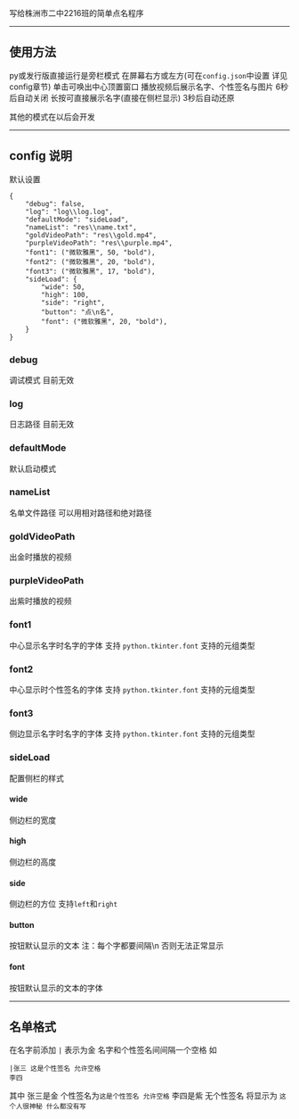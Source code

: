 写给株洲市二中2216班的简单点名程序

---
## 使用方法
py或发行版直接运行是旁栏模式 在屏幕右方或左方(可在`config.json`中设置 详见config章节)
单击可唤出中心顶置窗口 播放视频后展示名字、个性签名与图片 6秒后自动关闭
长按可直接展示名字(直接在侧栏显示) 3秒后自动还原

其他的模式在以后会开发

---
## config 说明
默认设置
```
{  
	"debug": false,  
	"log": "log\\log.log",  
	"defaultMode": "sideLoad",  
	"nameList": "res\\name.txt",  
	"goldVideoPath": "res\\gold.mp4",  
	"purpleVideoPath": "res\\purple.mp4",  
	"font1": ("微软雅黑", 50, "bold"),  
	"font2": ("微软雅黑", 20, "bold"),  
	"font3": ("微软雅黑", 17, "bold"),  
	"sideLoad": {  
		"wide": 50,  
		"high": 100,  
		"side": "right",  
		"button": "点\n名",  
		"font": ("微软雅黑", 20, "bold"),  
	} 
}
```
### debug
调试模式 目前无效
### log
日志路径 目前无效
### defaultMode
默认启动模式
### nameList
名单文件路径 可以用相对路径和绝对路径
### goldVideoPath
出金时播放的视频
### purpleVideoPath
出紫时播放的视频
### font1
中心显示名字时名字的字体
支持 `python.tkinter.font`  支持的元组类型
### font2
中心显示时个性签名的字体
支持 `python.tkinter.font`  支持的元组类型
### font3
侧边显示名字时名字的字体
支持 `python.tkinter.font`  支持的元组类型
### sideLoad
配置侧栏的样式
#### wide
侧边栏的宽度
#### high
侧边栏的高度
#### side
侧边栏的方位 支持`left`和`right`
#### button
按钮默认显示的文本
注：每个字都要间隔\\n 否则无法正常显示
#### font
按钮默认显示的文本的字体

---
## 名单格式
在名字前添加 `|` 表示为金
名字和个性签名间间隔一个空格
如
```
|张三 这是个性签名 允许空格
李四
```
其中
张三是金 个性签名为`这是个性签名 允许空格`
李四是紫 无个性签名 将显示为 `这个人很神秘 什么都没有写`